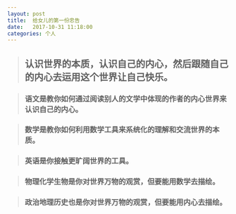 ```yaml
---
layout: post
title:  给女儿的第一份忠告
date:   2017-10-31 11:18:00
categories: 个人
---
```


> ## 认识世界的本质，认识自己的内心，然后跟随自己的内心去运用这个世界让自己快乐。

> ### 语文是教你如何通过阅读别人的文学中体现的作者的内心世界来认识自己的内心。

> ### 数学是教你如何利用数学工具来系统化的理解和交流世界的本质。

> ### 英语是你接触更旷阔世界的工具。

> ### 物理化学生物是你对世界万物的观赏，但要能用数学去描绘。

> ### 政治地理历史也是你对世界万物的观赏，但要能用内心去描绘。

